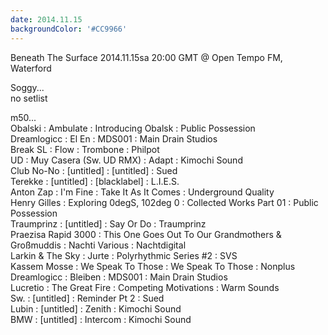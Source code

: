 ```yaml
---
date: 2014.11.15
backgroundColor: '#CC9966'
---
```


Beneath The Surface 2014.11.15sa 20:00 GMT @ Open Tempo FM, Waterford  

Soggy...  
no setlist  

m50...  
Obalski : Ambulate : Introducing Obalsk : Public Possession  
Dreamlogicc : El En : MDS001 : Main Drain Studios  
Break SL : Flow : Trombone : Philpot  
UD : Muy Casera (Sw. UD RMX) : Adapt : Kimochi Sound  
Club No-No : \[untitled\] : \[untitled\] : Sued  
Terekke : \[untitled\] : \[blacklabel\] : L.I.E.S.  
Anton Zap : I'm Fine : Take It As It Comes : Underground Quality  
Henry Gilles : Exploring 0degS, 102deg 0 : Collected Works Part 01 : Public Possession  
Traumprinz : \[untitled\] : Say Or Do : Traumprinz  
Praezisa Rapid 3000 : This One Goes Out To Our Grandmothers & Großmuddis : Nachti Various : Nachtdigital  
Larkin & The Sky : Jurte : Polyrhythmic Series #2 : SVS  
Kassem Mosse : We Speak To Those : We Speak To Those : Nonplus  
Dreamlogicc : Bleiben : MDS001 : Main Drain Studios  
Lucretio : The Great Fire : Competing Motivations : Warm Sounds  
Sw. : \[untitled\] : Reminder Pt 2 : Sued  
Lubin : \[untitled\] : Zenith : Kimochi Sound  
BMW : \[untitled\] : Intercom : Kimochi Sound